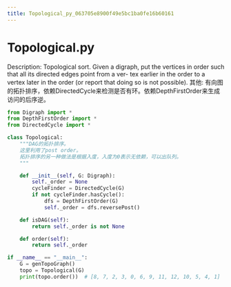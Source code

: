 ```yaml
---
title: Topological_py_063705e8900f49e5bc1ba0fe16b60161
---
```


# Topological.py

Description: Topological sort. Given a digraph, put the vertices in order such that all its directed edges point from a ver- tex earlier in the order to a vertex later in the order (or report that doing so is not possible).
其他: 有向图的拓扑排序，依赖DirectedCycle来检测是否有环。依赖DepthFirstOrder来生成访问的后序逆。

```python
from Digraph import *
from DepthFirstOrder import *
from DirectedCycle import *

class Topological:
    """DAG的拓扑排序。
    这里利用了post order。
    拓扑排序的另一种做法是根据入度，入度为0表示无依赖，可以出队列。
    """

    def __init__(self, G: Digraph):
        self._order = None
        cycleFinder = DirectedCycle(G)
        if not cycleFinder.hasCycle():
            dfs = DepthFirstOrder(G)
            self._order = dfs.reversePost()

    def isDAG(self):
        return self._order is not None

    def order(self):
        return self._order

if __name__ == "__main__":
    G = genTopoGraph()
    topo = Topological(G)
    print(topo.order())  # [8, 7, 2, 3, 0, 6, 9, 11, 12, 10, 5, 4, 1]
```